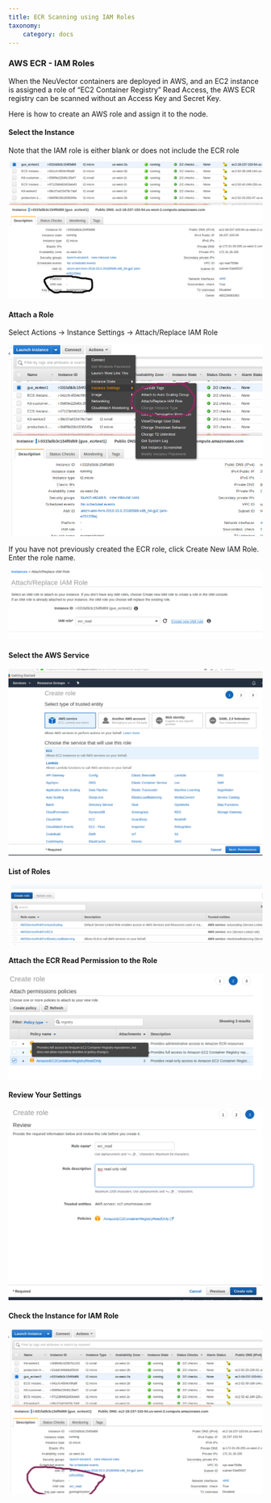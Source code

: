 ```yaml
---
title: ECR Scanning using IAM Roles
taxonomy:
    category: docs
---
```


### AWS ECR - IAM Roles

When the NeuVector containers are deployed in AWS, and an EC2 instance is assigned a role of “EC2 Container Registry” Read Access, the AWS ECR registry can be scanned without an Access Key and Secret Key.

Here is how to create an AWS role and assign it to the node.

#### Select the Instance

Note that the IAM role is either blank or does not include the ECR role

![awsrole](ecr1.png)

#### Attach a Role

Select Actions -> Instance Settings -> Attach/Replace IAM Role

![awsrole](ecr2.png)

If you have not previously created the ECR role, click Create New IAM Role. Enter the role name.

![attachrole](ecr3.png)

#### Select the AWS Service

![select](ecr4.png)

#### List of Roles

![awsroles](ecr5.png)

#### Attach the ECR Read Permission to the Role

![permissions](ecr6.png)

#### Review Your Settings

![review](ecr7.png)

#### Check the Instance for IAM Role

![instance](ecr9.png)
